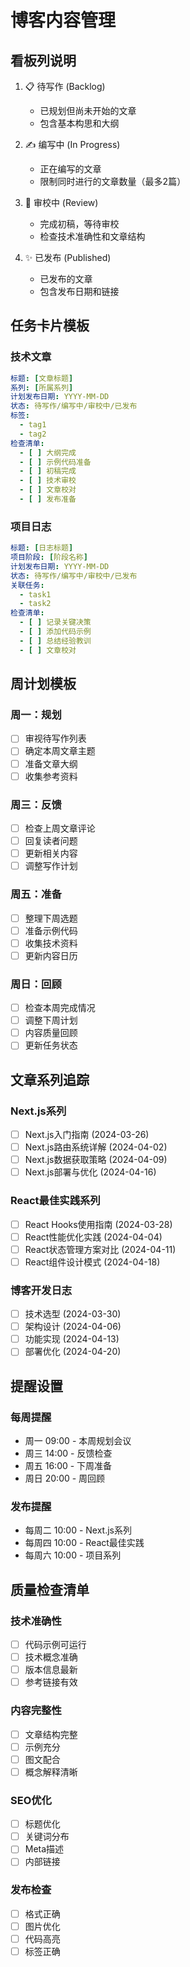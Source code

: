# 博客内容管理

## 看板列说明

1. 📋 待写作 (Backlog)

   - 已规划但尚未开始的文章
   - 包含基本构思和大纲

2. ✍️ 编写中 (In Progress)

   - 正在编写的文章
   - 限制同时进行的文章数量（最多2篇）

3. 👀 审校中 (Review)

   - 完成初稿，等待审校
   - 检查技术准确性和文章结构

4. ✨ 已发布 (Published)
   - 已发布的文章
   - 包含发布日期和链接

## 任务卡片模板

### 技术文章

```yaml
标题: [文章标题]
系列: [所属系列]
计划发布日期: YYYY-MM-DD
状态: 待写作/编写中/审校中/已发布
标签:
  - tag1
  - tag2
检查清单:
  - [ ] 大纲完成
  - [ ] 示例代码准备
  - [ ] 初稿完成
  - [ ] 技术审校
  - [ ] 文章校对
  - [ ] 发布准备
```

### 项目日志

```yaml
标题: [日志标题]
项目阶段: [阶段名称]
计划发布日期: YYYY-MM-DD
状态: 待写作/编写中/审校中/已发布
关联任务:
  - task1
  - task2
检查清单:
  - [ ] 记录关键决策
  - [ ] 添加代码示例
  - [ ] 总结经验教训
  - [ ] 文章校对
```

## 周计划模板

### 周一：规划

- [ ] 审视待写作列表
- [ ] 确定本周文章主题
- [ ] 准备文章大纲
- [ ] 收集参考资料

### 周三：反馈

- [ ] 检查上周文章评论
- [ ] 回复读者问题
- [ ] 更新相关内容
- [ ] 调整写作计划

### 周五：准备

- [ ] 整理下周选题
- [ ] 准备示例代码
- [ ] 收集技术资料
- [ ] 更新内容日历

### 周日：回顾

- [ ] 检查本周完成情况
- [ ] 调整下周计划
- [ ] 内容质量回顾
- [ ] 更新任务状态

## 文章系列追踪

### Next.js系列

- [ ] Next.js入门指南 (2024-03-26)
- [ ] Next.js路由系统详解 (2024-04-02)
- [ ] Next.js数据获取策略 (2024-04-09)
- [ ] Next.js部署与优化 (2024-04-16)

### React最佳实践系列

- [ ] React Hooks使用指南 (2024-03-28)
- [ ] React性能优化实践 (2024-04-04)
- [ ] React状态管理方案对比 (2024-04-11)
- [ ] React组件设计模式 (2024-04-18)

### 博客开发日志

- [ ] 技术选型 (2024-03-30)
- [ ] 架构设计 (2024-04-06)
- [ ] 功能实现 (2024-04-13)
- [ ] 部署优化 (2024-04-20)

## 提醒设置

### 每周提醒

- 周一 09:00 - 本周规划会议
- 周三 14:00 - 反馈检查
- 周五 16:00 - 下周准备
- 周日 20:00 - 周回顾

### 发布提醒

- 每周二 10:00 - Next.js系列
- 每周四 10:00 - React最佳实践
- 每周六 10:00 - 项目系列

## 质量检查清单

### 技术准确性

- [ ] 代码示例可运行
- [ ] 技术概念准确
- [ ] 版本信息最新
- [ ] 参考链接有效

### 内容完整性

- [ ] 文章结构完整
- [ ] 示例充分
- [ ] 图文配合
- [ ] 概念解释清晰

### SEO优化

- [ ] 标题优化
- [ ] 关键词分布
- [ ] Meta描述
- [ ] 内部链接

### 发布检查

- [ ] 格式正确
- [ ] 图片优化
- [ ] 代码高亮
- [ ] 标签正确
